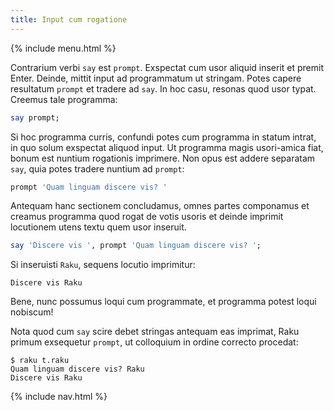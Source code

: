 ```yaml
---
title: Input cum rogatione
---
```


{% include menu.html %}

Contrarium verbi `say` est `prompt`. Exspectat cum usor aliquid inserit et premit Enter. Deinde, mittit input ad programmatum ut stringam. Potes capere resultatum `prompt` et tradere ad `say`. In hoc casu, resonas quod usor typat. Creemus tale programma:

```raku
say prompt;
```

Si hoc programma curris, confundi potes cum programma in statum intrat, in quo solum exspectat aliquod input. Ut programma magis usori-amica fiat, bonum est nuntium rogationis imprimere. Non opus est addere separatam `say`, quia potes tradere nuntium ad `prompt`:

```raku
prompt 'Quam linguam discere vis? '
```

Antequam hanc sectionem concludamus, omnes partes componamus et creamus programma quod rogat de votis usoris et deinde imprimit locutionem utens textu quem usor inseruit.

```raku
say 'Discere vis ', prompt 'Quam linguam discere vis? ';
```

Si inseruisti `Raku`, sequens locutio imprimitur:

    Discere vis Raku

Bene, nunc possumus loqui cum programmate, et programma potest loqui nobiscum!

Nota quod cum `say` scire debet stringas antequam eas imprimat, Raku primum exsequetur `prompt`, ut colloquium in ordine correcto procedat:

```console
$ raku t.raku 
Quam linguam discere vis? Raku
Discere vis Raku
```

{% include nav.html %}
